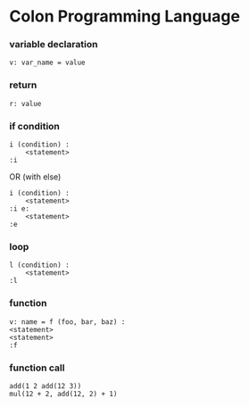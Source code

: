 # Colon Programming Language

### variable declaration

    v: var_name = value

### return

    r: value

### if condition

    i (condition) :
        <statement>
    :i

OR (with else)

    i (condition) :
        <statement>
    :i e:
        <statement>
    :e

### loop

    l (condition) :
        <statement>
    :l

### function

    v: name = f (foo, bar, baz) :
    <statement>
    <statement>
    :f

### function call

    add(1 2 add(12 3))
    mul(12 + 2, add(12, 2) + 1)
